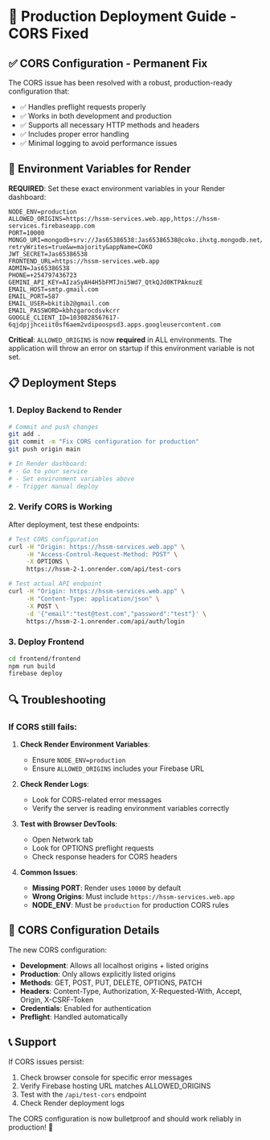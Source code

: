 # 🚀 Production Deployment Guide - CORS Fixed

## ✅ CORS Configuration - Permanent Fix

The CORS issue has been resolved with a robust, production-ready configuration that:

- ✅ Handles preflight requests properly
- ✅ Works in both development and production
- ✅ Supports all necessary HTTP methods and headers
- ✅ Includes proper error handling
- ✅ Minimal logging to avoid performance issues

## 🔧 Environment Variables for Render

**REQUIRED**: Set these exact environment variables in your Render dashboard:

```
NODE_ENV=production
ALLOWED_ORIGINS=https://hssm-services.web.app,https://hssm-services.firebaseapp.com
PORT=10000
MONGO_URI=mongodb+srv://Jas65386538:Jas65386538@coko.ihxtg.mongodb.net/?retryWrites=true&w=majority&appName=COKO
JWT_SECRET=Jas65386538
FRONTEND_URL=https://hssm-services.web.app
ADMIN=Jas65386538
PHONE=+254797436723
GEMINI_API_KEY=AIzaSyAH4H5bFMTJni5Wd7_QtkQJd0KTPAknuzE
EMAIL_HOST=smtp.gmail.com
EMAIL_PORT=587
EMAIL_USER=bkitib2@gmail.com
EMAIL_PASSWORD=kbhzgarocdsvkcrr
GOOGLE_CLIENT_ID=1030828567617-6qjdpjjhceiit0sf6aem2vdipoospsd3.apps.googleusercontent.com
```

**Critical**: `ALLOWED_ORIGINS` is now **required** in ALL environments. The application will throw an error on startup if this environment variable is not set.

## 📋 Deployment Steps

### 1. Deploy Backend to Render

```bash
# Commit and push changes
git add .
git commit -m "Fix CORS configuration for production"
git push origin main

# In Render dashboard:
# - Go to your service
# - Set environment variables above
# - Trigger manual deploy
```

### 2. Verify CORS is Working

After deployment, test these endpoints:

```bash
# Test CORS configuration
curl -H "Origin: https://hssm-services.web.app" \
     -H "Access-Control-Request-Method: POST" \
     -X OPTIONS \
     https://hssm-2-1.onrender.com/api/test-cors

# Test actual API endpoint
curl -H "Origin: https://hssm-services.web.app" \
     -H "Content-Type: application/json" \
     -X POST \
     -d '{"email":"test@test.com","password":"test"}' \
     https://hssm-2-1.onrender.com/api/auth/login
```

### 3. Deploy Frontend

```bash
cd frontend/frontend
npm run build
firebase deploy
```

## 🔍 Troubleshooting

### If CORS still fails:

1. **Check Render Environment Variables**:

   - Ensure `NODE_ENV=production`
   - Ensure `ALLOWED_ORIGINS` includes your Firebase URL

2. **Check Render Logs**:

   - Look for CORS-related error messages
   - Verify the server is reading environment variables correctly

3. **Test with Browser DevTools**:

   - Open Network tab
   - Look for OPTIONS preflight requests
   - Check response headers for CORS headers

4. **Common Issues**:
   - **Missing PORT**: Render uses `10000` by default
   - **Wrong Origins**: Must include `https://hssm-services.web.app`
   - **NODE_ENV**: Must be `production` for production CORS rules

## 🎯 CORS Configuration Details

The new CORS configuration:

- **Development**: Allows all localhost origins + listed origins
- **Production**: Only allows explicitly listed origins
- **Methods**: GET, POST, PUT, DELETE, OPTIONS, PATCH
- **Headers**: Content-Type, Authorization, X-Requested-With, Accept, Origin, X-CSRF-Token
- **Credentials**: Enabled for authentication
- **Preflight**: Handled automatically

## 📞 Support

If CORS issues persist:

1. Check browser console for specific error messages
2. Verify Firebase hosting URL matches ALLOWED_ORIGINS
3. Test with the `/api/test-cors` endpoint
4. Check Render deployment logs

The CORS configuration is now bulletproof and should work reliably in production! 🎉

